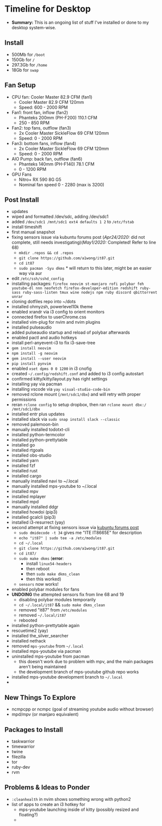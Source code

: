 # Timeline for Desktop

- **Summary:** This is an ongoing list of stuff I've installed or done to my desktop system-wise.

## Install

- 500Mb for `/boot`
- 150Gb for `/`
- 297.3Gb for `/home`
- 18Gb for `swap`

## Fan Setup

- CPU fan: Cooler Master 82.9 CFM (fan1)
  - Cooler Master 82.9 CFM 120mm
  - Speed: 600 - 2000 RPM
- Fan1: front fan, inflow (fan2)
  - Phanteks 200mm (PH-F200) 110.1 CFM
  - 250 - 850 RPM
- Fan2: top fans, outflow (fan3)
  - 2x Cooler Master SickleFlow 69 CFM 120mm
  - Speed: 0 - 2000 RPM
- Fan3: bottom fans, inflow (fan4)
  - 2x Cooler Master SickleFlow 69 CFM 120mm
  - Speed: 0 - 2000 RPM
- AIO Pump: back fan, outflow (fan6)
  - Phanteks 140mm (PH-F140) 78.1 CFM
  - 0 - 1200 RPM
- GPU Fans
  - Nitro+ RX 590 8G G5
  - Nominal fan speed 0 - 2280 (max is 3200)

## Post Install

- updates
- wiped and formatted /dev/sdc, adding /dev/sdc1
- added `/dev/sdc1 /mnt/sdc1 ext4 defaults 1 2` to `/etc/fstab`
- install timeshift
- first manual snapshot
- fixing sensors issue via kubuntu forums post (_Apr24/2020:_ did not complete, still needs investigating)(_May1/2020:_ Completed! Refer to line 68)
  - `mkdir .repos && cd .repos`
  - `git clone https://github.com/a1wong/it87.git`
  - `cd it87`
  - `sudo pacman -Syu dkms` \* will return to this later, might be an easier way via aur
- edit `/etc/ssh/sshd_config`
- installing packages: `firefox neovim st-manjaro rofi polybar feh youtube-dl nnn neofetch firefox-developer-edition redshift ruby-sass ruby-sass-listen tmux wine nodejs npm ruby discord qbittorrent unrar`
- cloning dotfiles repo into ~/dots
- installed ohmyzsh, powerlevel10k theme
- enabled xrandr via i3 config to orient monitors
- connected firefox to userChrome.css
- installed vim-plug for nvim and nvim plugins
- installed pulseaudio
- added pulseaudio startup and reload of polybar afterwards
- enabled pactl and audio hotkeys
- install perl-anyevent-i3 to fix i3-save-tree
- `gem install neovim`
- `npm install -g neovim`
- `gem install --user neovim`
- `pip install pynvim`
- enabled `xset dpms 0 0 1200` in i3 cnofig
- created `~/.config/redshift.conf` and added to i3 config autostart
- confirmed kitty/kitty/layout.py has right settings
- installing yay via pacman
- installing vscode via `yay visual-studio-code-bin`
- removed rclone mount (`/mnt/sdc1/dbx`) and will retry with proper permissions
- reran `rclone config` to setup dropbox, then ran `rclone mount dbx:/ /mnt/sdc1/dbx`
- installed entr plus updates
- installed slack via `sudo snap install slack --classic`
- removed palemoon-bin
- manually installed todotxt-cli
- installed python-termcolor
- installed python-prettytable
- installed go
- installed rtgoals
- installed obs-studio
- installed yarn
- installed fzf
- installed rust
- installed cargo
- manually installed navi to ~/.local
- manually installed mps-youtube to ~/.local
- installed mpv
- installed mplayer
- installed mpd
- manually installed ddgr
- installed howdoi (pip3)
- installed gcalcli (pip3)
- installed i3-resurrect (yay)
- second attempt at fixing sensors issue via [kubuntu forums post](https://www.kubuntuforums.net/showthread.php/74401-Driver-for-Asus-B450-motherboard-to-enable-LM-Sensors-other-boards)
  - `sudo dmidecode -t 34` gives me "ITE IT8665E" for description
  - `echo "it87" | sudo tee -a /etc/modules`
  - `cd ~/.local`
  - `git clone https://github.com/a1wong/it87.git`
  - `cd it87/`
  - `sudo make dkms` (**error**:
    - install `linux54-headers`
    - then reboot
    - then `sudo make dkms_clean`
    - then this worked)
  - `sensors` now works!
- enabled polybar modules for fans
- **UNDOING** the attempted sensors fix from line 68 and 19
  - disabling polybar modules temporarily
  - `cd ~/.local/it87` && `sudo make dkms_clean`
  - removed "it87" from `/etc/modules`
  - removed `~/.local/it87`
  - rebooted
- installed python-prettytable again
- rescuetime2 (yay)
- installed the_silver_searcher
- installed nethack
- removed `mps-youtube` from `~/.local`
- installed mps-youtube via pacman
- uninstalled mps-youtube from pacman
  - this doesn't work due to problem with mpv, and the main packages aren't being maintained
  - the development branch of mps-youtube github repo works
- installed mps-youtube development branch to `~/.local`
-

## New Things To Explore

- ncmpcpp or ncmpc (goal of streaming youtube audio without browser)
- mpd/mpv (or manjaro equivalent)

## Packages to Install

- taskwarrior
- timewarrior
- twine
- filezilla
- tor
- ruby-dev
- rvm

## Problems & Ideas to Ponder

- `:cleanhealth` in nvim shows something wrong with python2
- list of apps to create an i3 hotkey for
  - mps-youtube launching inside of kitty (possibly resized and floating?)
  -
